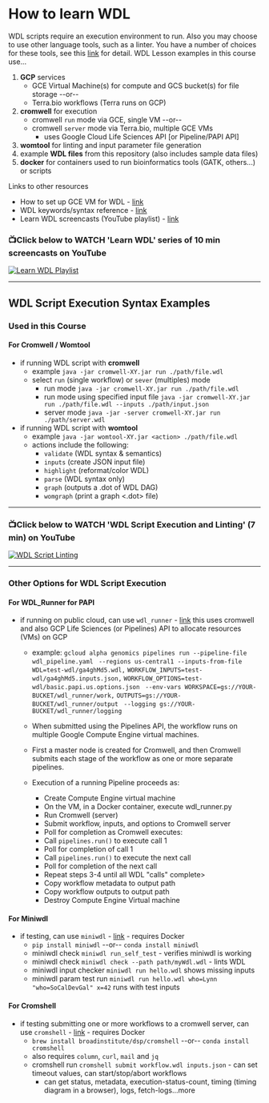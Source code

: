 # How to learn WDL

WDL scripts require an execution environment to run. Also you may choose to use other language tools, such as a linter.  You have a number of choices for these tools, see this [link](https://github.com/openwdl/wdl#software-and-tools) for detail. WDL Lesson examples in this course use...
1. **GCP** services
    - GCE Virtual Machine(s) for compute and GCS bucket(s) for file storage --or-- 
    - Terra.bio workflows (Terra runs on GCP)
2. **cromwell** for execution
    - cromwell `run` mode via GCE, single VM --or--
    - cromwell `server` mode via Terra.bio, multiple GCE VMs
        - uses Google Cloud Life Sciences API [or Pipeline/PAPI API]
3. **womtool** for linting and input parameter file generation
4. example **WDL files** from this repository (also includes sample data files)
5. **docker** for containers used to run bioinformatics tools (GATK, others...) or scripts

Links to other resources
 - How to set up GCE VM for WDL - [link](https://github.com/openwdl/learn-wdl/blob/master/5_reference_material/2_WDL-dev-env.md#wdl-dev-env)
 - WDL keywords/syntax reference - [link](https://github.com/openwdl/learn-wdl/blob/master/5_reference_material/1_WDL-concepts.md)
 - Learn WDL screencasts (YouTube playlist) - [link](https://www.youtube.com/playlist?list=PL4Q4HssKcxYv5syJKUKRrD8Fbd-_CnxTM)

### 📺Click below to WATCH 'Learn WDL' series of 10 min screencasts on YouTube

[![Learn WDL Playlist](/images/learn-wdl-screencasts.png)](https://www.youtube.com/playlist?list=PL4Q4HssKcxYv5syJKUKRrD8Fbd-_CnxTM "Welcome to Learn WDL")


---

## WDL Script Execution Syntax Examples

###  Used in this Course
#### For Cromwell / Womtool
- if running WDL script with **cromwell**
    - example `java -jar cromwell-XY.jar run ./path/file.wdl` 
    - select `run` (single workflow) or `sever` (multiples) mode
        - run mode  `java -jar cromwell-XY.jar run ./path/file.wdl` 
        - run mode using specified input file  `java -jar cromwell-XY.jar run ./path/file.wdl --inputs ./path/input.json`
        - server mode  `java -jar -server cromwell-XY.jar run ./path/server.wdl`
- if running WDL script with **womtool**
    - example  `java -jar womtool-XY.jar <action> ./path/file.wdl` 
    - actions include the following:
        - `validate` (WDL syntax & semantics)
        - `inputs` (create JSON input file)
        - `highlight` (reformat/color WDL)
        - `parse` (WDL syntax only)
        - `graph` (outputs a .dot of WDL DAG)
        - `womgraph` (print a graph <.dot> file)
---

### 📺Click below to WATCH 'WDL Script Execution and Linting' (7 min) on YouTube

[![WDL Script Linting](/images/wdl-lint.png)](https://www.youtube.com/watch?v=FnwfmmJMF3Q "WDL Linting")

---

### Other Options for WDL Script Execution

#### For WDL_Runner for PAPI
- if running on public cloud, can use `wdl_runner` - [link](https://wdl-runner.readthedocs.io/en/latest/GettingStarted/TutorialSteps/)  this uses cromwell and also GCP Life Sciences (or Pipelines) API to allocate resources (VMs) on GCP  
    - example: 
        `gcloud alpha genomics pipelines run --pipeline-file wdl_pipeline.yaml `
                `--regions us-central1 --inputs-from-file WDL=test-wdl/ga4ghMd5.wdl,`
                `WORKFLOW_INPUTS=test-wdl/ga4ghMd5.inputs.json,`
                `WORKFLOW_OPTIONS=test-wdl/basic.papi.us.options.json `
                `--env-vars WORKSPACE=gs://YOUR-BUCKET/wdl_runner/work,`
                `OUTPUTS=gs://YOUR-BUCKET/wdl_runner/output `
                `--logging gs://YOUR-BUCKET/wdl_runner/logging`
    - When submitted using the Pipelines API, the workflow runs on multiple Google Compute Engine virtual machines. 
    
    - First a master node is created for Cromwell, and then Cromwell submits each stage of the workflow as one or more separate pipelines. 
    
    - Execution of a running Pipeline proceeds as:

        - Create Compute Engine virtual machine
        - On the VM, in a Docker container, execute wdl_runner.py
        - Run Cromwell (server)
        - Submit workflow, inputs, and options to Cromwell server
        - Poll for completion as Cromwell executes:
        - Call `pipelines.run()` to execute call 1
        - Poll for completion of call 1
        - Call `pipelines.run()` to execute the next call
        - Poll for completion of the next call
        - Repeat steps 3-4 until all WDL "calls" complete>
        - Copy workflow metadata to output path
        - Copy workflow outputs to output path
        - Destroy Compute Engine Virtual machine

#### For Miniwdl
- if testing, can use `miniwdl` - [link](https://github.com/chanzuckerberg/miniwdl) - requires Docker
    - `pip install miniwdl` --or-- `conda install miniwdl`
    - miniwdl check `miniwdl run_self_test` - verifies miniwdl is working
    - miniwdl check `miniwdl check --path path/myWdl.wdl` - lints WDL
    - miniwdl input checker `miniwdl run hello.wdl` shows missing inputs
    - miniwdl param test run `miniwdl run hello.wdl who=Lynn "who=SoCalDevGal" x=42` runs with test inputs

#### For Cromshell
- if testing submitting one or more workflows to a cromwell server, can use `cromshell` - [link](https://github.com/broadinstitute/cromshell) - requires Docker
    - `brew install broadinstitute/dsp/cromshell` --or-- `conda install cromshell`
    - also requires `column`, `curl`, `mail` and `jq`
    - cromshell run `cromshell submit workflow.wdl inputs.json` - can set timeout values, can start/stop/abort workflows
        - can get status, metadata, execution-status-count, timing (timing diagram in a browser), logs, fetch-logs...more



